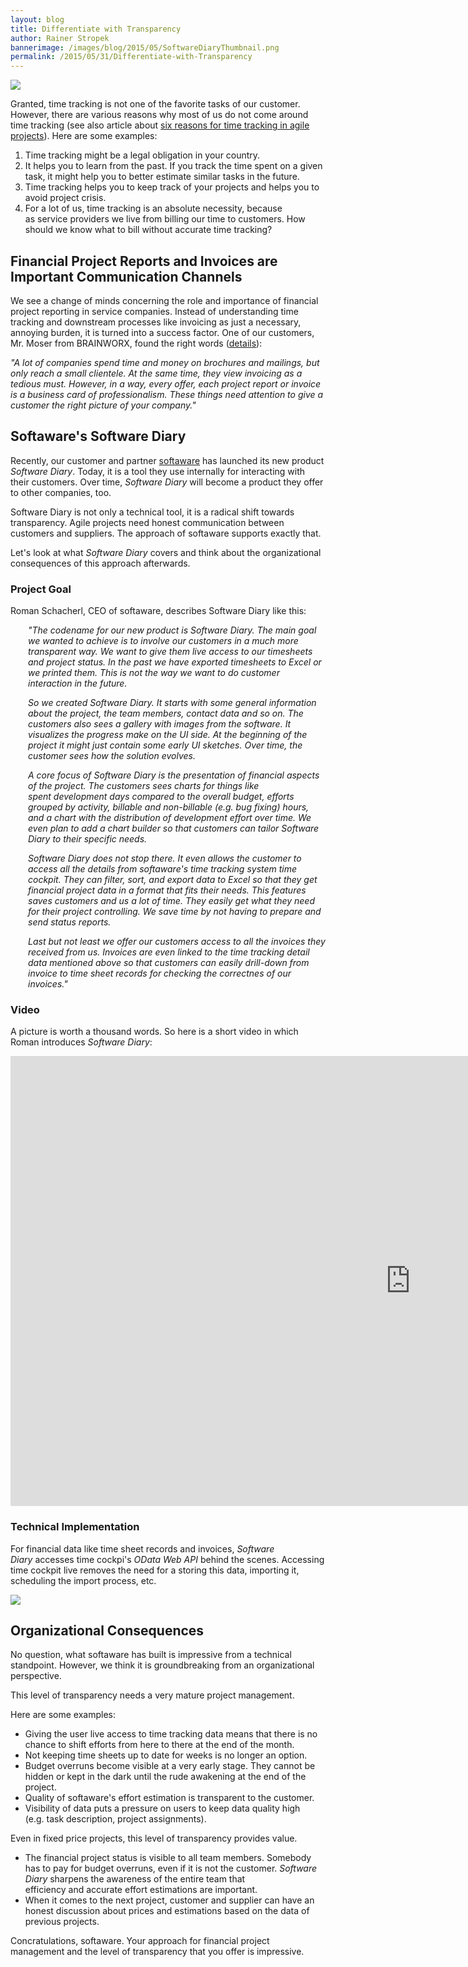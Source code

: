 ```yaml
---
layout: blog
title: Differentiate with Transparency
author: Rainer Stropek
bannerimage: /images/blog/2015/05/SoftwareDiaryThumbnail.png
permalink: /2015/05/31/Differentiate-with-Transparency
---
```


<p xmlns="http://www.w3.org/1999/xhtml">
  <img src="{{site.baseurl}}/images/blog/2015/05/SoftwareDiary.png" />
</p><p xmlns="http://www.w3.org/1999/xhtml">Granted, time tracking is not one of the favorite tasks of our customer. However, there are various reasons why most of us do not come around time tracking (see also article about <a href="~/blog/2013/06/25/Six-Reasons-for-Time-Tracking-in-Agile-Projects" target="_blank">six reasons for time tracking in agile projects</a>). Here are some examples:<br /></p><ol xmlns="http://www.w3.org/1999/xhtml">
  <li>Time tracking might be a legal obligation in your country.</li>
  <li>It helps you to learn from the past. If you track the time spent on a given task, it might help you to better estimate similar tasks in the future.</li>
  <li>Time tracking helps you to keep track of your projects and helps you to avoid project crisis.</li>
  <li>For a lot of us, time tracking is an absolute necessity, because as service providers we live from billing our time to customers. How should we know what to bill without accurate time tracking?</li>
</ol><h2 xmlns="http://www.w3.org/1999/xhtml">Financial Project Reports and Invoices are Important Communication Channels
<br /></h2><p xmlns="http://www.w3.org/1999/xhtml">We see a change of minds concerning the role and importance of financial project reporting in service companies. Instead of understanding time tracking and downstream processes like invoicing as just a necessary, annoying burden, it is turned into a success factor. One of our customers, Mr. Moser from BRAINWORX, found the right words (<a href="~/solutions/case-studies/Brainworx" target="_blank">details</a>):</p><p class="showcase" xmlns="http://www.w3.org/1999/xhtml">
  <em>"A lot of companies spend time and money on brochures and mailings, but only reach a small clientele. At the same time, they view invoicing as a tedious must. However, in a way, every offer, each project report or invoice is a business card of professionalism. These things need attention to give a customer the right picture of your company."</em>
</p><h2 xmlns="http://www.w3.org/1999/xhtml">Softaware's Software Diary
<br /></h2><p xmlns="http://www.w3.org/1999/xhtml">Recently, our customer and partner <a href="http://www.softaware.at" target="_blank">softaware</a> has launched its new product <em>Software Diary</em>. Today, it is a tool they use internally for interacting with their customers. Over time, <em>Software Diary</em> will become a product they offer to other companies, too.</p><p class="showcase" xmlns="http://www.w3.org/1999/xhtml">Software Diary is not only a technical tool, it is a radical shift towards transparency. Agile projects need honest communication between customers and suppliers. The approach of softaware supports exactly that.</p><p xmlns="http://www.w3.org/1999/xhtml">Let's look at what <em>Software Diary</em> covers and think about the organizational consequences of this approach afterwards.</p><h3 xmlns="http://www.w3.org/1999/xhtml">Project Goal</h3><p xmlns="http://www.w3.org/1999/xhtml">Roman Schacherl, CEO of softaware, describes Software Diary like this:</p><div style="margin-left: 2em" data-mce-style="margin-left: 2em" xmlns="http://www.w3.org/1999/xhtml">
  <p>
    <em>"The codename for our new product is Software Diary. The main goal we wanted to achieve is to involve our customers in a much more transparent way. We want to give them live access to our timesheets and project status. In the past we have exported timesheets to Excel or we printed them. This is not the way we want to do customer interaction in the future.</em>
  </p>
  <p>
    <em>So we created Software Diary. It starts with some general information about the project, the team members, contact data and so on. The customers also sees a gallery with images from the software. It visualizes the progress make on the UI side. At the beginning of the project it might just contain some early UI sketches. Over time, the customer sees how the solution evolves.</em>
  </p>
  <p>
    <em>A core focus of Software Diary is the presentation of financial aspects of the project. The customers sees charts for things like spent development days compared to the overall budget, efforts grouped by activity, billable and non-billable (e.g. bug fixing) hours, and a chart with the distribution of development effort over time. We even plan to add a chart builder so that customers can tailor Software Diary to their specific needs.</em>
    <br />
  </p>
  <p>
    <em>Software Diary does not stop there. It even allows the customer to access all the details from softaware's time tracking system time cockpit. They can filter, sort, and export data to Excel so that they get financial project data in a format that fits their needs. This features saves customers and us a lot of time. They easily get what they need for their project controlling. We save time by not having to prepare and send status reports.</em>
  </p>
  <p>
    <em>Last but not least we offer our customers access to all the invoices they received from us. Invoices are even linked to the time tracking detail data mentioned above so that customers can easily drill-down from invoice to time sheet records for checking the correctnes of our invoices."</em>
  </p>
</div><h3 xmlns="http://www.w3.org/1999/xhtml">Video</h3><p xmlns="http://www.w3.org/1999/xhtml">A picture is worth a thousand words. So here is a short video in which Roman introduces <em>Software Diary</em>:</p><div class="videoWrapper" xmlns="http://www.w3.org/1999/xhtml">
  <iframe width="1280" height="720" src="https://www.youtube.com/embed/zkWfS-LbW4Y?rel=0" frameborder="0" allowfullscreen="allowfullscreen"></iframe>
</div><h3 xmlns="http://www.w3.org/1999/xhtml">Technical Implementation</h3><p xmlns="http://www.w3.org/1999/xhtml">For financial data like time sheet records and invoices, <em>Software Diary</em> accesses time cockpi's <em>OData Web API</em> behind the scenes. Accessing time cockpit live removes the need for a storing this data, importing it, scheduling the import process, etc.</p><p xmlns="http://www.w3.org/1999/xhtml">
  <img src="{{site.baseurl}}/images/blog/2015/05/SoftwareDiaryTechnicalArchitecture.png" />
</p><h2 xmlns="http://www.w3.org/1999/xhtml">Organizational Consequences</h2><p xmlns="http://www.w3.org/1999/xhtml">No question, what softaware has built is impressive from a technical standpoint. However, we think it is groundbreaking from an organizational perspective.</p><p class="showcase" xmlns="http://www.w3.org/1999/xhtml">This level of transparency needs a very mature project management.</p><p xmlns="http://www.w3.org/1999/xhtml">Here are some examples:</p><ul xmlns="http://www.w3.org/1999/xhtml">
  <li>Giving the user live access to time tracking data means that there is no chance to shift efforts from here to there at the end of the month.</li>
  <li>Not keeping time sheets up to date for weeks is no longer an option.
<br /></li>
  <li>Budget overruns become visible at a very early stage. They cannot be hidden or kept in the dark until the rude awakening at the end of the project.</li>
  <li>Quality of softaware's effort estimation is transparent to the customer.</li>
  <li>Visibility of data puts a pressure on users to keep data quality high (e.g. task description, project assignments).</li>
</ul><p xmlns="http://www.w3.org/1999/xhtml">Even in fixed price projects, this level of transparency provides value.</p><ul xmlns="http://www.w3.org/1999/xhtml">
  <li>The financial project status is visible to all team members. Somebody has to pay for budget overruns, even if it is not the customer. <em>Software Diary</em> sharpens the awareness of the entire team that efficiency and accurate effort estimations are important.
<br /></li>
  <li>When it comes to the next project, customer and supplier can have an honest discussion about prices and estimations based on the data of previous projects.
<br /></li>
</ul><p xmlns="http://www.w3.org/1999/xhtml">Concratulations, softaware. Your approach for financial project management and the level of transparency that you offer is impressive.</p>